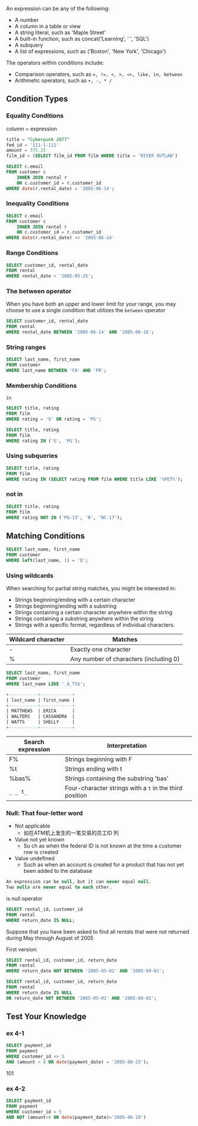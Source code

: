 An expression can be any of the following:

* A number
* A column in a table or view
* A string literal, such as 'Maple Street'
* A built-in function, such as concat('Learning', '  ', 'SQL')
* A subquery
* A list of expressions, such as ('Boston', 'New York', 'Chicago')

The operators within conditions include:

* Comparison operators, such as `=, !=, <, >, <>, like, in, between`
* Arithmetic operators, such as `+, -, * /`

## Condition Types



### Equality Conditions

column = expression

```sql
title = "Cyberpunk 2077"
fed_id = '111-1-111'
amount = 375.25
film_id = (SELECT film_id FROM film WHERE title = 'RIVER OUTLAW')
```



```sql
SELECT c.email
FROM customer c
	INNER JOIN rental r
	ON c.customer_id = r.customer_id
WHERE date(r.rental_date) = '2005-06-14';
```

### Inequality Conditions



```sql
SELECT c.email
FROM customer c
	INNER JOIN rental r
	ON c.customer_id = r.customer_id
WHERE date(r.rental_date) <> '2005-06-14'
```



### Range Conditions

```sql
SELECT customer_id, rental_date
FROM rental
WHERE rental_date < '2005-05-25';
```



### The between operator

When you have both an upper and lower limit for your range, you may choose to use a single condition that utilizes the `between` operator

```sql
SELECT customer_id, rental_date
FROM rental
WHERE rental_date BETWEEN '2005-06-14' AND '2005-06-16';
```



### String ranges

```sql
SELECT last_name, first_name
FROM customer
WHERE last_name BETWEEN 'FA' AND 'FR';
```



### Membership Conditions

`in`

```sql
SELECT title, rating
FROM film
WHERE rating = 'G' OR rating = 'PG';
```

```sql
SELECT title, rating
FROM film
WHERE rating IN ('G', 'PG');
```



### Using subqueries

```sql
SELECT title, rating
FROM film
WHERE rating IN (SELECT rating FROM film WHERE title LIKE '%PET%');
```

### not in

```sql
SELECT title, rating
FROM film
WHERE rating NOT IN ('PG-13', 'R', 'NC-17');
```



## Matching Conditions

```sql
SELECT last_name, first_name
FROM customer
WHERE left(last_name, 1) = 'Q';
```

### Using wildcards

When searching for partial string matches, you might be interested in:

* Strings beginning/ending with a certain character
* Strings beginning/ending with a substring
* Strings containing a certain character anywhere within the string
* Strings containing a substring anywhere within the string
* Strings with a specific format, regardless of individual characters.

| Wildcard character | Matches                                |
| ------------------ | -------------------------------------- |
| -                  | Exactly one character                  |
| %                  | Any number of characters (including 0) |

```sql
SELECT last_name, first_name
FROM customer
WHERE last_name LIKE '_A_T%S';
```

```sql
+-----------+------------+
| last_name | first_name |
+-----------+------------+
| MATTHEWS  | ERICA      |
| WALTERS   | CASSANDRA  |
| WATTS     | SHELLY     |
+-----------+------------+
```

| Search expression | Interpretation                                          |
| ----------------- | ------------------------------------------------------- |
| F%                | Strings beginning with F                                |
| %t                | Strings ending with t                                   |
| %bas%             | Strings containing the substring 'bas'                  |
| `_ _ t_`          | Four-character strings with a `t` in the third position |

### Null: That four-letter word

* Not applicable
  * 如在ATM机上发生的一笔交易的员工ID 列
* Value not yet known
  * Su ch as when the federal ID is not known at the time a customer row is created
* Value undefined
  * Such as when an account is created for a product that has not yet been added to the database

```sql
An expression can be null, but it can never equal null.
Two nulls are never equal to each other.
```

is null operator

```sql
SELECT rental_id, customer_id
FROM rental
WHERE return_date IS NULL;
```

Suppose that you have been asked to find all rentals that were not returned during May through August of  2005

First version:

```sql
SELECT rental_id, customer_id, return_date
FROM rental
WHERE return_date NOT BETWEEN '2005-05-01' AND '2005-09-01';
```



```sql
SELECT rental_id, customer_id, return_date
FROM rental
WHERE return_date IS NULL 
OR return_date NOT BETWEEN '2005-05-01' AND '2005-09-01';
```



## Test Your Knowledge

### ex 4-1



```sql
SELECT payment_id 
FROM payment
WHERE customer_id <> 5
AND (amount > 8 OR date(payment_date) = '2005-08-23');
```

101

### ex 4-2

```sql
SELECT payment_id 
FROM payment
WHERE customer_id = 5
AND NOT (amount>6 OR date(payment_date)='2005-06-19')
```



```sql

```



```sql

```



```sql

```



```sql

```



```sql

```



```sql

```



```sql

```



```sql

```



```sql

```



```sql

```



```sql

```



```sql

```



```sql

```



```sql

```



```sql

```



```sql

```



```sql

```



```sql

```



```sql

```



```sql

```



```sql

```



```sql

```



```sql

```



```sql

```

